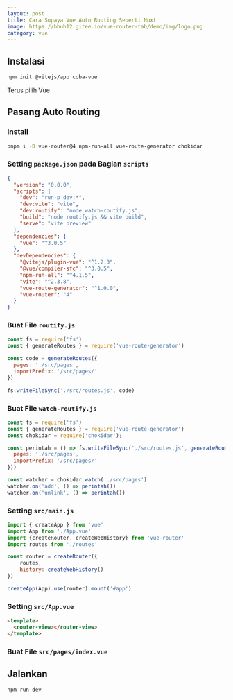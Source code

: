 ```yaml
---
layout: post
title: Cara Supaya Vue Auto Routing Seperti Nuxt
image: https://bhuh12.gitee.io/vue-router-tab/demo/img/logo.png
category: vue
---
```


## Instalasi

```bash
npm init @vitejs/app coba-vue
```

Terus pilih Vue

## Pasang Auto Routing

### Install

```bash
pnpm i -D vue-router@4 npm-run-all vue-route-generator chokidar
```

### Setting `package.json` pada Bagian `scripts`

```json
{
  "version": "0.0.0",
  "scripts": {
    "dev": "run-p dev:*",
    "dev:vite": "vite",
    "dev:routify": "node watch-routify.js",
    "build": "node routify.js && vite build",
    "serve": "vite preview"
  },
  "dependencies": {
    "vue": "^3.0.5"
  },
  "devDependencies": {
    "@vitejs/plugin-vue": "^1.2.3",
    "@vue/compiler-sfc": "^3.0.5",
    "npm-run-all": "^4.1.5",
    "vite": "^2.3.8",
    "vue-route-generator": "^1.0.0",
    "vue-router": "4"
  }
}
```

### Buat File `routify.js`

```javascript
const fs = require('fs')
const { generateRoutes } = require('vue-route-generator')

const code = generateRoutes({
  pages: './src/pages',
  importPrefix: '/src/pages/'
})

fs.writeFileSync('./src/routes.js', code)
```

### Buat File `watch-routify.js`

```javascript
const fs = require('fs')
const { generateRoutes } = require('vue-route-generator')
const chokidar = require('chokidar');

const perintah = () => fs.writeFileSync('./src/routes.js', generateRoutes({
  pages: './src/pages',
  importPrefix: '/src/pages/'
}))

const watcher = chokidar.watch('./src/pages')
watcher.on('add', () => perintah())
watcher.on('unlink', () => perintah())
```

### Setting `src/main.js`

```javascript
import { createApp } from 'vue'
import App from './App.vue'
import {createRouter, createWebHistory} from 'vue-router'
import routes from './routes'

const router = createRouter({
	routes,
	history: createWebHistory()
})

createApp(App).use(router).mount('#app')
```

### Setting `src/App.vue`

```html
<template>
  <router-view></router-view>
</template>
```

### Buat File `src/pages/index.vue`

## Jalankan

```bash
npm run dev
```